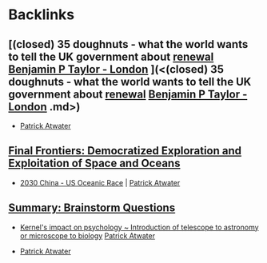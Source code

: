 
# Backlinks
## [(closed) 35 doughnuts - what the world wants to tell the UK government about [renewal](<renewal.md>) [Benjamin P Taylor - London](<Benjamin P Taylor - London.md>) ](<(closed) 35 doughnuts - what the world wants to tell the UK government about [renewal](<renewal.md>) [Benjamin P Taylor - London](<Benjamin P Taylor - London.md>) .md>)
- [Patrick Atwater](<Patrick Atwater.md>)

## [Final Frontiers: Democratized Exploration and Exploitation of Space and Oceans](<Final Frontiers: Democratized Exploration and Exploitation of Space and Oceans.md>)
- [2030 China - US Oceanic Race](https://docs.google.com/presentation/d/1zNjdVUgTuU7Xne1xcGz6e-j3sAoKAnqjGM8HKmLEosg/edit?pli=1[slide](<slide.md>)=id.g86ae70180b_36_34) | [Patrick Atwater](<Patrick Atwater.md>)

## [Summary: Brainstorm Questions](<Summary: Brainstorm Questions.md>)
- [Kernel's impact on psychology ~ Introduction of telescope to astronomy or microscope to biology](https://discord.com/channels/692111190851059762/712459471787393054/714558205555900416) [Patrick Atwater](<Patrick Atwater.md>)

- [Patrick Atwater](<Patrick Atwater.md>)

